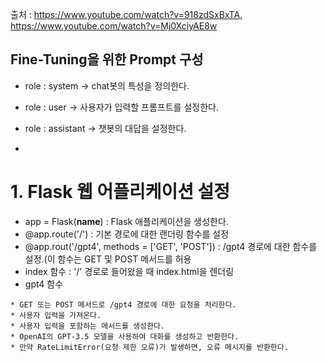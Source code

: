 출처 : <https://www.youtube.com/watch?v=918zdSxBxTA>, <https://www.youtube.com/watch?v=Mj0XciyAE8w>

## Fine-Tuning을 위한 Prompt 구성
* role : system -> chat봇의 특성을 정의한다.
* role : user -> 사용자가 입력할 프롬프트를 설정한다.
* role : assistant -> 챗봇의 대답을 설정한다.

* 

# 1. Flask 웹 어플리케이션 설정
* app = Flask(__name__) :  Flask 애플리케이션을 생성한다.
* @app.route('/') : 기본 경로에 대한 랜더링 함수를 설정
* @app.rout('/gpt4', methods = ['GET', 'POST']) : /gpt4 경로에 대한 함수를 설정.(이 함수는 GET 및 POST 메서드를 허용
* index 함수 : '/' 경로로 들어왔을 때 index.html을 렌더링
* gpt4 함수
```
* GET 또는 POST 메서드로 /gpt4 경로에 대한 요청을 처리한다.
* 사용자 입력을 가져온다.
* 사용자 입력을 포함하는 메서드를 생성한다.
* OpenAI의 GPT-3.5 모델을 사용하여 대화를 생성하고 반환한다.
* 만약 RateLimitError(요청 제한 오류)가 발생하면, 오류 메시지를 반환한다.
```
